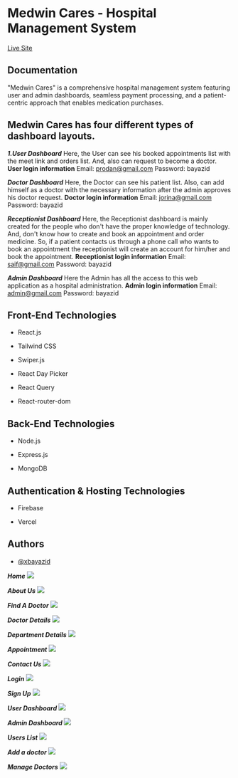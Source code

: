 
# Medwin Cares - Hospital Management System



[Live Site](https://medwin-cares-client-x3ro.vercel.app/)

## Documentation

"Medwin Cares" is a comprehensive hospital management system featuring user and admin dashboards, seamless payment processing, and a patient-centric approach that enables medication purchases.

## Medwin Cares has four different types of dashboard layouts.
***1.User Dashboard***
Here, the User can see his booked appointments list with the meet link and orders list. And, also can request to become a doctor.
**User login information**
Email: prodan@gmail.com
Password: bayazid

***Doctor Dashboard*** 
Here, the Doctor can see his patient list. Also, can add himself as a doctor with the necessary information after the admin approves his doctor request.
**Doctor login information**
Email: jorina@gmail.com
Password: bayazid

***Receptionist Dashboard***
Here, the Receptionist dashboard is mainly created for the people who don't have the proper knowledge of technology. And, don't know how to create and book an appointment and order medicine. So, if a patient contacts us through a phone call who wants to book an appointment the receptionist will create an account for him/her and book the appointment.
**Receptionist login information**
Email: saif@gmail.com
Password: bayazid

***Admin Dashboard***
Here the Admin has all the access to this web application as a hospital administration.
**Admin login information**
Email: admin@gmail.com
Password: bayazid

## Front-End Technologies

- React.js

- Tailwind CSS
- Swiper.js
- React Day Picker
- React Query
- React-router-dom

## Back-End Technologies

- Node.js

- Express.js
- MongoDB

## Authentication & Hosting Technologies

- Firebase

- Vercel


## Authors

- [@xbayazid](https://github.com/xbayazid)



***Home***
![](src/img/home.png)

***About Us***
![](src/img/about.png)

***Find A Doctor***
![](src/img/findDoctor.png)

***Doctor Details***
![](src/img/doctorDetails.png)

***Department Details***
![](src/img/departmentDetials.png)

***Appointment***
![](src/img/appointment.png)

***Contact Us***
![](src/img/contact.png)

***Login***
![](src/img/login.png)

***Sign Up***
![](src/img/signUp.png)

***User Dashboard***
![](src/img/myAppointment.png)

***Admin Dashboard***
![](src/img/adminDashboard.png)

***Users List***
![](src/img/usersList.png)

***Add a doctor***
![](src/img/addDoctor.png)

***Manage Doctors***
![](src/img/manageDoctors.png)
